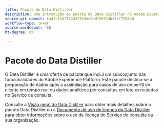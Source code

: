 ```yaml
---
title: Pacote do Data Distiller
description: Uma introdução ao pacote do Data Distiller no Adobe Experience Platform.
source-git-commit: fa4fc154f57243250dec9bdf9557db13ef7768e8
workflow-type: tm+mt
source-wordcount: '88'
ht-degree: 0%

---
```


# Pacote do Data Distiller

O Data Distiller é uma oferta de pacote que inclui um subconjunto das funcionalidades do Adobe Experience Platform. Este pacote destina-se à preparação de dados após a assimilação para casos de uso de perfil do cliente em tempo real ou dados analíticos por consultas em lote executadas no Serviço de consulta.

Consulte a [Visão geral do Data Distiller](../data-distiller/overview.md) para obter mais detalhes sobre o pacote Data Distiller ou a [Documento de uso de licença do Data Distiller](../data-distiller/license-usage.md) para obter informações sobre o uso da licença do Serviço de consulta da sua organização.

